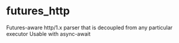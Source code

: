 # futures_http
Futures-aware http/1.x parser that is decoupled from any particular executor
Usable with async-await
